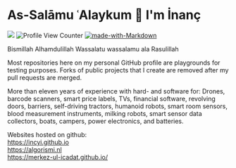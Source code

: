 # As-Salāmu ʿAlaykum 👋 I'm İnanç

<a href="https://www.linkedin.com/in/yigitinanc/"> <img src="https://img.shields.io/badge/-LinkedIn%20-blue"/></a> ![Profile View Counter](https://komarev.com/ghpvc/?username=incyi) [![made-with-Markdown](https://img.shields.io/badge/Made%20with-Markdown-1f425f.svg)](http://commonmark.org) 

Bismillah
Alhamdulillah
Wassalatu wassalamu ala Rasulillah

Most repositories here on my personal GitHub profile are playgrounds for testing purposes. Forks of public projects that I create are removed after my pull requests are merged.

More than eleven years of experience with hard- and software for: Drones, barcode scanners, smart price labels, TVs, financial software, revolving doors, barriers, self-driving tractors, humanoid robots, smart room sensors, blood measurement instruments, milking robots, smart sensor data collectors, boats, campers, power electronics, and batteries.

Websites hosted on github:  
https://incyi.github.io  
https://algorismi.nl  
https://merkez-ul-icadat.github.io/  
